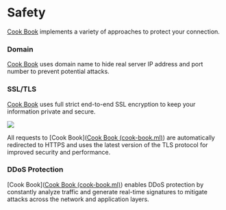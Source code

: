 # Safety

[Cook Book](https://cook-book.ml/) implements a variety of approaches to protect your connection.

### Domain

[Cook Book](https://cook-book.ml/) uses domain name to hide real server IP address and port number to prevent potential attacks.

### SSL/TLS

[Cook Book](https://cook-book.ml/) uses full strict end-to-end SSL encryption to keep your information private and secure.

![](./SSL.png)

All requests to [Cook Book]([Cook Book (cook-book.ml)](https://cook-book.ml/)) are automatically redirected to HTTPS and uses the latest version of the TLS protocol for improved security and performance.

### DDoS Protection

[Cook Book]([Cook Book (cook-book.ml)](https://cook-book.ml/)) enables DDoS protection by constantly analyze traffic and generate real-time signatures to mitigate attacks across the network and application layers.
